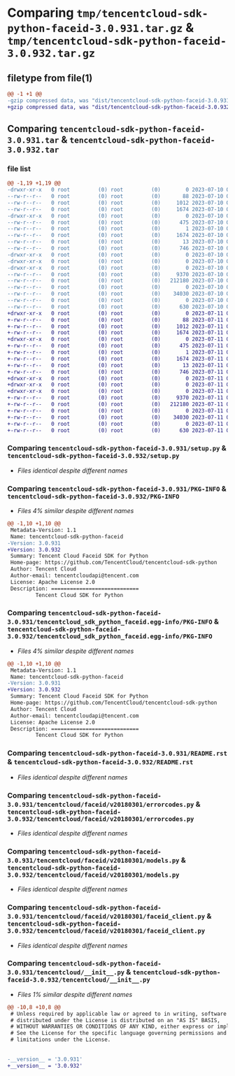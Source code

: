 # Comparing `tmp/tencentcloud-sdk-python-faceid-3.0.931.tar.gz` & `tmp/tencentcloud-sdk-python-faceid-3.0.932.tar.gz`

## filetype from file(1)

```diff
@@ -1 +1 @@
-gzip compressed data, was "dist/tencentcloud-sdk-python-faceid-3.0.931.tar", last modified: Mon Jul 10 00:40:50 2023, max compression
+gzip compressed data, was "dist/tencentcloud-sdk-python-faceid-3.0.932.tar", last modified: Tue Jul 11 00:45:59 2023, max compression
```

## Comparing `tencentcloud-sdk-python-faceid-3.0.931.tar` & `tencentcloud-sdk-python-faceid-3.0.932.tar`

### file list

```diff
@@ -1,19 +1,19 @@
-drwxr-xr-x   0 root         (0) root         (0)        0 2023-07-10 00:40:50.000000 tencentcloud-sdk-python-faceid-3.0.931/
--rw-r--r--   0 root         (0) root         (0)       88 2023-07-10 00:40:50.000000 tencentcloud-sdk-python-faceid-3.0.931/setup.cfg
--rw-r--r--   0 root         (0) root         (0)     1012 2023-07-10 00:40:50.000000 tencentcloud-sdk-python-faceid-3.0.931/setup.py
--rw-r--r--   0 root         (0) root         (0)     1674 2023-07-10 00:40:50.000000 tencentcloud-sdk-python-faceid-3.0.931/PKG-INFO
-drwxr-xr-x   0 root         (0) root         (0)        0 2023-07-10 00:40:50.000000 tencentcloud-sdk-python-faceid-3.0.931/tencentcloud_sdk_python_faceid.egg-info/
--rw-r--r--   0 root         (0) root         (0)      475 2023-07-10 00:40:50.000000 tencentcloud-sdk-python-faceid-3.0.931/tencentcloud_sdk_python_faceid.egg-info/SOURCES.txt
--rw-r--r--   0 root         (0) root         (0)        1 2023-07-10 00:40:50.000000 tencentcloud-sdk-python-faceid-3.0.931/tencentcloud_sdk_python_faceid.egg-info/dependency_links.txt
--rw-r--r--   0 root         (0) root         (0)     1674 2023-07-10 00:40:50.000000 tencentcloud-sdk-python-faceid-3.0.931/tencentcloud_sdk_python_faceid.egg-info/PKG-INFO
--rw-r--r--   0 root         (0) root         (0)       13 2023-07-10 00:40:50.000000 tencentcloud-sdk-python-faceid-3.0.931/tencentcloud_sdk_python_faceid.egg-info/top_level.txt
--rw-r--r--   0 root         (0) root         (0)      746 2023-07-10 00:40:50.000000 tencentcloud-sdk-python-faceid-3.0.931/README.rst
-drwxr-xr-x   0 root         (0) root         (0)        0 2023-07-10 00:40:50.000000 tencentcloud-sdk-python-faceid-3.0.931/tencentcloud/
-drwxr-xr-x   0 root         (0) root         (0)        0 2023-07-10 00:40:50.000000 tencentcloud-sdk-python-faceid-3.0.931/tencentcloud/faceid/
-drwxr-xr-x   0 root         (0) root         (0)        0 2023-07-10 00:40:50.000000 tencentcloud-sdk-python-faceid-3.0.931/tencentcloud/faceid/v20180301/
--rw-r--r--   0 root         (0) root         (0)     9370 2023-07-10 00:40:50.000000 tencentcloud-sdk-python-faceid-3.0.931/tencentcloud/faceid/v20180301/errorcodes.py
--rw-r--r--   0 root         (0) root         (0)   212180 2023-07-10 00:40:50.000000 tencentcloud-sdk-python-faceid-3.0.931/tencentcloud/faceid/v20180301/models.py
--rw-r--r--   0 root         (0) root         (0)        0 2023-07-10 00:40:50.000000 tencentcloud-sdk-python-faceid-3.0.931/tencentcloud/faceid/v20180301/__init__.py
--rw-r--r--   0 root         (0) root         (0)    34030 2023-07-10 00:40:50.000000 tencentcloud-sdk-python-faceid-3.0.931/tencentcloud/faceid/v20180301/faceid_client.py
--rw-r--r--   0 root         (0) root         (0)        0 2023-07-10 00:40:50.000000 tencentcloud-sdk-python-faceid-3.0.931/tencentcloud/faceid/__init__.py
--rw-r--r--   0 root         (0) root         (0)      630 2023-07-10 00:40:50.000000 tencentcloud-sdk-python-faceid-3.0.931/tencentcloud/__init__.py
+drwxr-xr-x   0 root         (0) root         (0)        0 2023-07-11 00:45:59.000000 tencentcloud-sdk-python-faceid-3.0.932/
+-rw-r--r--   0 root         (0) root         (0)       88 2023-07-11 00:45:59.000000 tencentcloud-sdk-python-faceid-3.0.932/setup.cfg
+-rw-r--r--   0 root         (0) root         (0)     1012 2023-07-11 00:45:58.000000 tencentcloud-sdk-python-faceid-3.0.932/setup.py
+-rw-r--r--   0 root         (0) root         (0)     1674 2023-07-11 00:45:59.000000 tencentcloud-sdk-python-faceid-3.0.932/PKG-INFO
+drwxr-xr-x   0 root         (0) root         (0)        0 2023-07-11 00:45:59.000000 tencentcloud-sdk-python-faceid-3.0.932/tencentcloud_sdk_python_faceid.egg-info/
+-rw-r--r--   0 root         (0) root         (0)      475 2023-07-11 00:45:59.000000 tencentcloud-sdk-python-faceid-3.0.932/tencentcloud_sdk_python_faceid.egg-info/SOURCES.txt
+-rw-r--r--   0 root         (0) root         (0)        1 2023-07-11 00:45:59.000000 tencentcloud-sdk-python-faceid-3.0.932/tencentcloud_sdk_python_faceid.egg-info/dependency_links.txt
+-rw-r--r--   0 root         (0) root         (0)     1674 2023-07-11 00:45:59.000000 tencentcloud-sdk-python-faceid-3.0.932/tencentcloud_sdk_python_faceid.egg-info/PKG-INFO
+-rw-r--r--   0 root         (0) root         (0)       13 2023-07-11 00:45:59.000000 tencentcloud-sdk-python-faceid-3.0.932/tencentcloud_sdk_python_faceid.egg-info/top_level.txt
+-rw-r--r--   0 root         (0) root         (0)      746 2023-07-11 00:45:58.000000 tencentcloud-sdk-python-faceid-3.0.932/README.rst
+drwxr-xr-x   0 root         (0) root         (0)        0 2023-07-11 00:45:59.000000 tencentcloud-sdk-python-faceid-3.0.932/tencentcloud/
+drwxr-xr-x   0 root         (0) root         (0)        0 2023-07-11 00:45:59.000000 tencentcloud-sdk-python-faceid-3.0.932/tencentcloud/faceid/
+drwxr-xr-x   0 root         (0) root         (0)        0 2023-07-11 00:45:59.000000 tencentcloud-sdk-python-faceid-3.0.932/tencentcloud/faceid/v20180301/
+-rw-r--r--   0 root         (0) root         (0)     9370 2023-07-11 00:45:58.000000 tencentcloud-sdk-python-faceid-3.0.932/tencentcloud/faceid/v20180301/errorcodes.py
+-rw-r--r--   0 root         (0) root         (0)   212180 2023-07-11 00:45:58.000000 tencentcloud-sdk-python-faceid-3.0.932/tencentcloud/faceid/v20180301/models.py
+-rw-r--r--   0 root         (0) root         (0)        0 2023-07-11 00:45:58.000000 tencentcloud-sdk-python-faceid-3.0.932/tencentcloud/faceid/v20180301/__init__.py
+-rw-r--r--   0 root         (0) root         (0)    34030 2023-07-11 00:45:58.000000 tencentcloud-sdk-python-faceid-3.0.932/tencentcloud/faceid/v20180301/faceid_client.py
+-rw-r--r--   0 root         (0) root         (0)        0 2023-07-11 00:45:58.000000 tencentcloud-sdk-python-faceid-3.0.932/tencentcloud/faceid/__init__.py
+-rw-r--r--   0 root         (0) root         (0)      630 2023-07-11 00:45:58.000000 tencentcloud-sdk-python-faceid-3.0.932/tencentcloud/__init__.py
```

### Comparing `tencentcloud-sdk-python-faceid-3.0.931/setup.py` & `tencentcloud-sdk-python-faceid-3.0.932/setup.py`

 * *Files identical despite different names*

### Comparing `tencentcloud-sdk-python-faceid-3.0.931/PKG-INFO` & `tencentcloud-sdk-python-faceid-3.0.932/PKG-INFO`

 * *Files 4% similar despite different names*

```diff
@@ -1,10 +1,10 @@
 Metadata-Version: 1.1
 Name: tencentcloud-sdk-python-faceid
-Version: 3.0.931
+Version: 3.0.932
 Summary: Tencent Cloud Faceid SDK for Python
 Home-page: https://github.com/TencentCloud/tencentcloud-sdk-python
 Author: Tencent Cloud
 Author-email: tencentcloudapi@tencent.com
 License: Apache License 2.0
 Description: ============================
         Tencent Cloud SDK for Python
```

### Comparing `tencentcloud-sdk-python-faceid-3.0.931/tencentcloud_sdk_python_faceid.egg-info/PKG-INFO` & `tencentcloud-sdk-python-faceid-3.0.932/tencentcloud_sdk_python_faceid.egg-info/PKG-INFO`

 * *Files 4% similar despite different names*

```diff
@@ -1,10 +1,10 @@
 Metadata-Version: 1.1
 Name: tencentcloud-sdk-python-faceid
-Version: 3.0.931
+Version: 3.0.932
 Summary: Tencent Cloud Faceid SDK for Python
 Home-page: https://github.com/TencentCloud/tencentcloud-sdk-python
 Author: Tencent Cloud
 Author-email: tencentcloudapi@tencent.com
 License: Apache License 2.0
 Description: ============================
         Tencent Cloud SDK for Python
```

### Comparing `tencentcloud-sdk-python-faceid-3.0.931/README.rst` & `tencentcloud-sdk-python-faceid-3.0.932/README.rst`

 * *Files identical despite different names*

### Comparing `tencentcloud-sdk-python-faceid-3.0.931/tencentcloud/faceid/v20180301/errorcodes.py` & `tencentcloud-sdk-python-faceid-3.0.932/tencentcloud/faceid/v20180301/errorcodes.py`

 * *Files identical despite different names*

### Comparing `tencentcloud-sdk-python-faceid-3.0.931/tencentcloud/faceid/v20180301/models.py` & `tencentcloud-sdk-python-faceid-3.0.932/tencentcloud/faceid/v20180301/models.py`

 * *Files identical despite different names*

### Comparing `tencentcloud-sdk-python-faceid-3.0.931/tencentcloud/faceid/v20180301/faceid_client.py` & `tencentcloud-sdk-python-faceid-3.0.932/tencentcloud/faceid/v20180301/faceid_client.py`

 * *Files identical despite different names*

### Comparing `tencentcloud-sdk-python-faceid-3.0.931/tencentcloud/__init__.py` & `tencentcloud-sdk-python-faceid-3.0.932/tencentcloud/__init__.py`

 * *Files 1% similar despite different names*

```diff
@@ -10,8 +10,8 @@
 # Unless required by applicable law or agreed to in writing, software
 # distributed under the License is distributed on an "AS IS" BASIS,
 # WITHOUT WARRANTIES OR CONDITIONS OF ANY KIND, either express or implied.
 # See the License for the specific language governing permissions and
 # limitations under the License.
 
 
-__version__ = '3.0.931'
+__version__ = '3.0.932'
```


